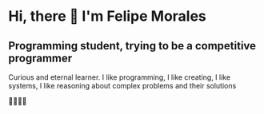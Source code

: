 # Hi, there 👋 I'm Felipe Morales

## Programming student, trying to be a competitive programmer

Curious and eternal learner.
I like programming,
I like creating,
I like systems, I like reasoning about complex problems
and their solutions

🦓🐙🧉🏉
